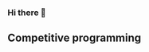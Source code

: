 ### Hi there 👋

## Competitive programming
<div align="left">
  <a href="https://codeforces.com/profile/Artyom936%22%3E
    <img height="316" src="https://codeforces-readme-stats.vercel.app/api/card?username=Artyom936&theme=github_dark&force_username=true&border_color=404040"     alt="redheadphone Codeforces Stats"/>
  </a>
</div>

